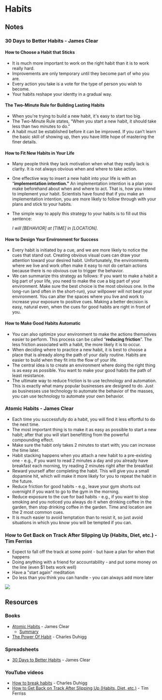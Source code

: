 # Habits

## Notes

### 30 Days to Better Habits - James Clear

#### How to Choose a Habit that Sticks

* It is much more important to work on the right habit than it is to work really hard.
* Improvements are only temporary until they become part of who you are.
* Every action you take is a vote for the type of person you wish to become.
* Your habits reshape your identty in a gradual way.

#### The Two-Minute Rule for Building Lasting Habits

* When you're trying to build a new habit, it's easy to start too big.
* The Two-Minute Rule states, “When you start a new habit, it should take less than two minutes to do.”
* A habit must be established before it can be improved. If you can’t learn the basic skill of showing up, then you have little hope of mastering the finer details.

#### How to Fit New Habits in Your Life

* Many people think they lack motivation when what they really lack is clarity. It is not always obvious when and where to take action.
* One effective way to insert a new habit into your life is with an “**implementation intention.”** An implementation intention is a plan you make beforehand about when and where to act. That is, how you intend to implement your habit. Scientists have found that if you make an implementation intention, you are more likely to follow through with your plans and stick to your habits.
*   The simple way to apply this strategy to your habits is to fill out this sentence:

    _I will \[BEHAVIOR] at \[TIME] in \[LOCATION]._

#### How to Design Your Environment for Success

* Every habit is initiated by a cue, and we are more likely to notice the cues that stand out. Creating obvious visual cues can draw your attention toward your desired habit. Unfortunately, the environments where we live and work often make it easy to not do certain actions because there is no obvious cue to trigger the behavior.
* We can summarize this strategy as follows: If you want to make a habit a big part of your life, you need to make the cue a big part of your environment. Make sure the best choice is the most obvious one. In the long-run (and often in the short-run), your willpower will not beat your environment. You can alter the spaces where you live and work to increase your exposure to positive cues. Making a better decision is easy, natural even, when the cues for good habits are right in front of you.

#### How to Make Good Habits Automatic

* You can also optimize your environment to make the actions themselves easier to perform. This process can be called “**reducing friction**”. The less friction associated with a habit, the more likely it is to occur.
* When deciding where to practice a new habit, it is best to choose a place that is already along the path of your daily routine. Habits are easier to build when they fit into the flow of your life.
* The central idea is to create an environment where doing the right thing is as easy as possible. You want to make your good habits the path of least resistance.
* The ultimate way to reduce friction is to use technology and automation. This is exactly what many popular businesses are designed to do. Just as businesses use technology to automate the behavior of the masses, you can use technology to automate your own behavior.

### Atomic Habits - James Clear

* Each time you successfully do a habit, you will find it less effortful to do the next time.
* The most important thing is to make it as easy as possible to start a new habit; after that you will start benefitting from the powerful compounding effect.
* Make sure the habit only takes 2 minutes to start with; you can increase the time later.
* Habit stacking happens when you attach a new habit to a pre-existing one - e.g., if you want to read 2 minutes a day and you already have breakfast each morning, try reading 2 minutes right after the breakfast
* Reward yourself after completing the habit. This will give you a small dopamine hit, which will make it more likely for you to repeat the habit in the future.
* Reduce friction for good habits - e.g., leave your gym shorts out overnight if you want to go to the gym in the morning.
* Reduce exposure to the cue for bad habits - e.g., if you want to stop smoking and you noticed you always do it when drinking coffee in the garden, then stop drinking coffee in the garden. Time and location are the 2 most common cues.
* It is much easier to avoid temptation than to resist it, so just avoid situations in which you know you will be tempted if you can.

### How to Get Back on Track After Slipping Up (Habits, Diet, etc.) - Tim Ferriss

* Expect to fall off the track at some point - but have a plan for when that happens
* Doing anything with a friend for accountability - and put some money on the line (even $1 bets work well)
* Have a "start again" meditation
* Do less than you think you can handle - you can always add more later

![](https://charlesduhigg.com/wp-content/uploads/2012/04/How-to-Change-a-Habit.jpg)

## Resources

### Books

* [Atomic Habits](https://smile.amazon.co.uk/dp/1847941834) - James Clear
  * [Summary](https://public.summaries.com/files/1-page-summary/atomic-habits.pdf)
* [The Power Of Habit](https://smile.amazon.co.uk/dp/1847946240) - Charles Duhigg

### Spreadsheets

* [30 Days to Better Habits](https://docs.google.com/spreadsheets/d/14oKKZ\_MEy171WhvUe8OPzcCC53oKPWqEFEiAnN91\_7A/edit#gid=0) - James Clear

### YouTube videos

* [How to break habits](https://www.youtube.com/watch?v=W1eYrhGeffc) - Charles Duhigg
* [How to Get Back on Track After Slipping Up (Habits, Diet, etc.)](https://www.youtube.com/watch?v=dmgl\_bT9\_vc) - Tim Ferriss

